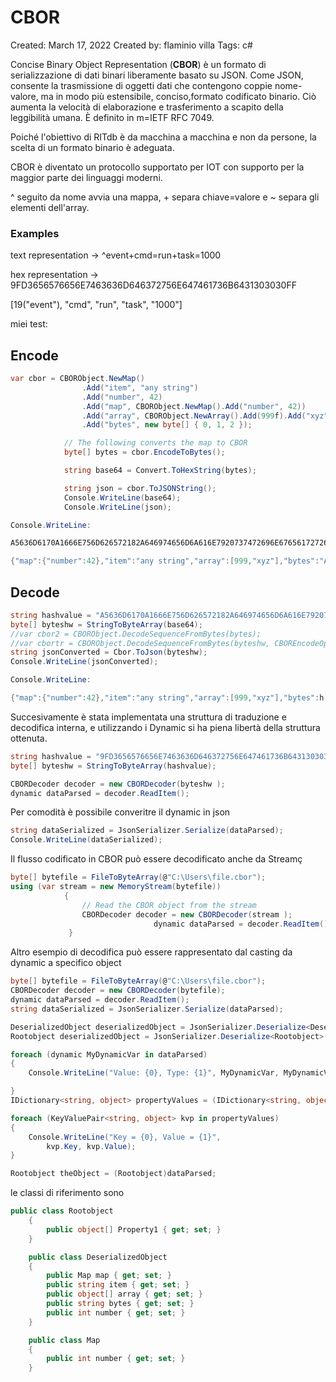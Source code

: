 # CBOR

Created: March 17, 2022
Created by: flaminio villa
Tags: c#

Concise Binary Object Representation (**CBOR**) è un formato di serializzazione di dati binari liberamente basato su JSON.
Come JSON, consente la trasmissione di oggetti dati che contengono coppie nome-valore, ma in modo più estensibile, conciso,formato codificato binario. Ciò aumenta la velocità di elaborazione e trasferimento a scapito della leggibilità umana. È definito in m=IETF RFC 7049. 

Poiché l'obiettivo di RITdb è da macchina a macchina e non da persone, la scelta di un formato binario è adeguata. 

CBOR è diventato un protocollo supportato per IOT con supporto per la maggior parte dei linguaggi moderni.

^ seguito da nome avvia una mappa, + separa chiave=valore e ~ separa gli elementi dell'array.

### Examples

text representation → ^event+cmd=run+task=1000

hex representation → 9FD3656576656E7463636D646372756E647461736B6431303030FF

[19("event"), "cmd", "run", "task", "1000"]

miei test:

## Encode

```csharp
var cbor = CBORObject.NewMap()
                .Add("item", "any string")
                .Add("number", 42)
                .Add("map", CBORObject.NewMap().Add("number", 42))
                .Add("array", CBORObject.NewArray().Add(999f).Add("xyz"))
                .Add("bytes", new byte[] { 0, 1, 2 });

            // The following converts the map to CBOR
            byte[] bytes = cbor.EncodeToBytes();

            string base64 = Convert.ToHexString(bytes);

            string json = cbor.ToJSONString();
            Console.WriteLine(base64);
            Console.WriteLine(json);
```

```csharp
Console.WriteLine:

A5636D6170A1666E756D626572182A646974656D6A616E7920737472696E6765617272617982F963CE6378797A65627974657343000102666E756D626572182A

{"map":{"number":42},"item":"any string","array":[999,"xyz"],"bytes":"AAEC","number":42}
```

## Decode

```csharp
string hashvalue = "A5636D6170A1666E756D626572182A646974656D6A616E7920737472696E6765617272617982F963CE6378797A65627974657343000102666E756D626572182A";
byte[] byteshw = StringToByteArray(base64);
//var cbor2 = CBORObject.DecodeSequenceFromBytes(bytes);
//var cbortr = CBORObject.DecodeSequenceFromBytes(byteshw, CBOREncodeOptions.Default);
string jsonConverted = Cbor.ToJson(byteshw);
Console.WriteLine(jsonConverted);
```

```csharp
Console.WriteLine:

{"map":{"number":42},"item":"any string","array":[999,"xyz"],"bytes":h'000102',"number":42}
```

Succesivamente è stata implementata una struttura di traduzione e decodifica interna, e utilizzando i Dynamic si ha piena libertà della struttura ottenuta.

 

```csharp
string hashvalue = "9FD3656576656E7463636D646372756E647461736B6431303030FF";
byte[] byteshw = StringToByteArray(hashvalue);

CBORDecoder decoder = new CBORDecoder(byteshw );
dynamic dataParsed = decoder.ReadItem();

```

Per comodità è possibile converitre il dynamic in json

```csharp
string dataSerialized = JsonSerializer.Serialize(dataParsed);
Console.WriteLine(dataSerialized);
```

Il flusso codificato in CBOR può essere decodificato anche da Streamç

```csharp
byte[] bytefile = FileToByteArray(@"C:\Users\file.cbor");
using (var stream = new MemoryStream(bytefile))
            {
                // Read the CBOR object from the stream
                CBORDecoder decoder = new CBORDecoder(stream );
								dynamic dataParsed = decoder.ReadItem();
             }
```

Altro esempio di decodifica può essere rappresentato dal casting da dynamic a specifico object

```csharp
byte[] bytefile = FileToByteArray(@"C:\Users\file.cbor");
CBORDecoder decoder = new CBORDecoder(bytefile);
dynamic dataParsed = decoder.ReadItem();
string dataSerialized = JsonSerializer.Serialize(dataParsed);

DeserializedObject deserializedObject = JsonSerializer.Deserialize<DeserializedObject>(dataSerialized)!;
Rootobject deserializedObject = JsonSerializer.Deserialize<Rootobject>(dataSerialized)!;

foreach (dynamic MyDynamicVar in dataParsed)
{
    Console.WriteLine("Value: {0}, Type: {1}", MyDynamicVar, MyDynamicVar.GetType());

}
IDictionary<string, object> propertyValues = (IDictionary<string, object>)dataParsed;

foreach (KeyValuePair<string, object> kvp in propertyValues)
{
    Console.WriteLine("Key = {0}, Value = {1}",
        kvp.Key, kvp.Value);
}

Rootobject theObject = (Rootobject)dataParsed;

```

le classi di riferimento sono 

```csharp
public class Rootobject
    {
        public object[] Property1 { get; set; }
    }

    public class DeserializedObject
    {
        public Map map { get; set; }
        public string item { get; set; }
        public object[] array { get; set; }
        public string bytes { get; set; }
        public int number { get; set; }
    }

    public class Map
    {
        public int number { get; set; }
    }
```

